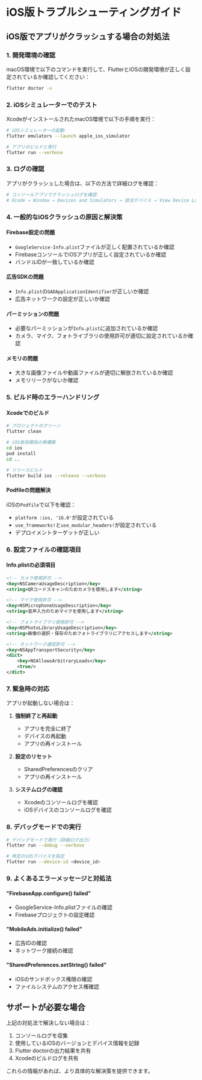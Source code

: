 # iOS版トラブルシューティングガイド

## iOS版でアプリがクラッシュする場合の対処法

### 1. 開発環境の確認
macOS環境で以下のコマンドを実行して、FlutterとiOSの開発環境が正しく設定されているか確認してください：

```bash
flutter doctor -v
```

### 2. iOSシミュレーターでのテスト
XcodeがインストールされたmacOS環境で以下の手順を実行：

```bash
# iOSシミュレーターの起動
flutter emulators --launch apple_ios_simulator

# アプリのビルドと実行
flutter run --verbose
```

### 3. ログの確認
アプリがクラッシュした場合は、以下の方法で詳細ログを確認：

```bash
# コンソールアプリでクラッシュログを確認
# Xcode → Window → Devices and Simulators → 該当デバイス → View Device Logs
```

### 4. 一般的なiOSクラッシュの原因と解決策

#### Firebase設定の問題
- `GoogleService-Info.plist`ファイルが正しく配置されているか確認
- FirebaseコンソールでiOSアプリが正しく設定されているか確認
- バンドルIDが一致しているか確認

#### 広告SDKの問題
- `Info.plist`の`GADApplicationIdentifier`が正しいか確認
- 広告ネットワークの設定が正しいか確認

#### パーミッションの問題
- 必要なパーミッションが`Info.plist`に追加されているか確認
- カメラ、マイク、フォトライブラリの使用許可が適切に設定されているか確認

#### メモリの問題
- 大きな画像ファイルや動画ファイルが適切に解放されているか確認
- メモリリークがないか確認

### 5. ビルド時のエラーハンドリング

#### Xcodeでのビルド
```bash
# プロジェクトのクリーン
flutter clean

# iOS依存関係の再構築
cd ios
pod install
cd ..

# リリースビルド
flutter build ios --release --verbose
```

#### Podfileの問題解決
iOSの`Podfile`で以下を確認：
- `platform :ios, '16.0'`が設定されている
- `use_frameworks!`と`use_modular_headers!`が設定されている
- デプロイメントターゲットが正しい

### 6. 設定ファイルの確認項目

#### Info.plistの必須項目
```xml
<!-- カメラ使用許可 -->
<key>NSCameraUsageDescription</key>
<string>QRコードスキャンのためカメラを使用します</string>

<!-- マイク使用許可 -->
<key>NSMicrophoneUsageDescription</key>
<string>音声入力のためマイクを使用します</string>

<!-- フォトライブラリ使用許可 -->
<key>NSPhotoLibraryUsageDescription</key>
<string>画像の選択・保存のためフォトライブラリにアクセスします</string>

<!-- ネットワーク通信許可 -->
<key>NSAppTransportSecurity</key>
<dict>
    <key>NSAllowsArbitraryLoads</key>
    <true/>
</dict>
```

### 7. 緊急時の対応

アプリが起動しない場合は：

1. **強制終了と再起動**
   - アプリを完全に終了
   - デバイスの再起動
   - アプリの再インストール

2. **設定のリセット**
   - SharedPreferencesのクリア
   - アプリの再インストール

3. **システムログの確認**
   - Xcodeのコンソールログを確認
   - iOSデバイスのコンソールログを確認

### 8. デバッグモードでの実行

```bash
# デバッグモードで実行（詳細ログ出力）
flutter run --debug --verbose

# 特定のiOSデバイスを指定
flutter run --device-id <device_id>
```

### 9. よくあるエラーメッセージと対処法

#### "FirebaseApp.configure() failed"
- GoogleService-Info.plistファイルの確認
- Firebaseプロジェクトの設定確認

#### "MobileAds.initialize() failed"
- 広告IDの確認
- ネットワーク接続の確認

#### "SharedPreferences.setString() failed"
- iOSのサンドボックス権限の確認
- ファイルシステムのアクセス権確認

## サポートが必要な場合

上記の対処法で解決しない場合は：

1. コンソールログを収集
2. 使用しているiOSのバージョンとデバイス情報を記録
3. Flutter doctorの出力結果を共有
4. Xcodeのビルドログを共有

これらの情報があれば、より具体的な解決策を提供できます。

